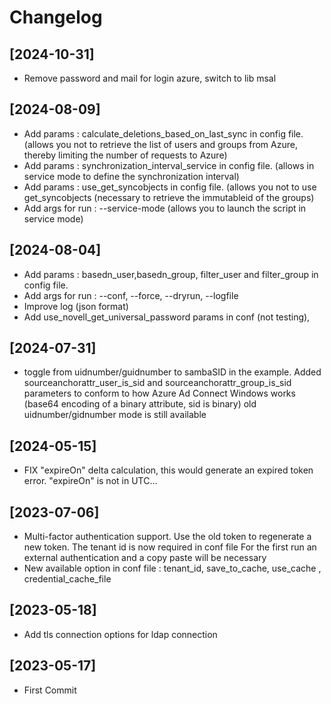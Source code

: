 # Changelog

## [2024-10-31]
- Remove password and mail for login azure, switch to lib msal

## [2024-08-09]
- Add params : calculate_deletions_based_on_last_sync in config file. (allows you not to retrieve the list of users and groups from Azure, thereby limiting the number of requests to Azure)
- Add params : synchronization_interval_service in config file. (allows in service mode to define the synchronization interval)
- Add params : use_get_syncobjects in config file. (allows you not to use get_syncobjects (necessary to retrieve the immutableid of the groups)
- Add args for run : --service-mode (allows you to launch the script in service mode)

## [2024-08-04]
- Add params : basedn_user,basedn_group, filter_user and filter_group in config file.
- Add args for run : --conf, --force, --dryrun, --logfile
- Improve log (json format)
- Add use_novell_get_universal_password params in conf (not testing), 

## [2024-07-31]
- toggle from uidnumber/guidnumber to sambaSID in the example. 
  Added sourceanchorattr_user_is_sid and sourceanchorattr_group_is_sid parameters to conform to how Azure Ad Connect Windows works (base64 encoding of a binary attribute, sid is binary)
  old uidnumber/gidnumber mode is still available

## [2024-05-15]
- FIX "expireOn" delta calculation, this would generate an expired token error. "expireOn" is not in UTC...

## [2023-07-06]
- Multi-factor authentication support. 
  Use the old token to regenerate a new token. The tenant id is now required in conf file
  For the first run an external authentication and a copy paste will be necessary
- New available option in conf file : tenant_id, save_to_cache, use_cache , credential_cache_file

## [2023-05-18]
- Add tls connection options for ldap connection

## [2023-05-17]
- First Commit


